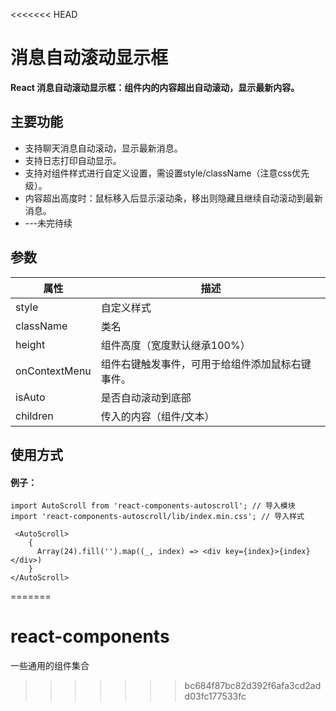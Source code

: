 <<<<<<< HEAD
# 消息自动滚动显示框

**React 消息自动滚动显示框：组件内的内容超出自动滚动，显示最新内容。**

## 主要功能

- 支持聊天消息自动滚动，显示最新消息。
- 支持日志打印自动显示。
- 支持对组件样式进行自定义设置，需设置style/className（注意css优先级）。
- 内容超出高度时：鼠标移入后显示滚动条，移出则隐藏且继续自动滚动到最新消息。
- ---未完待续

## 参数

| 属性          | 描述                                             |
| ------------- | ------------------------------------------------ |
| style         | 自定义样式                                       |
| className     | 类名                                             |
| height        | 组件高度（宽度默认继承100%）                     |
| onContextMenu | 组件右键触发事件，可用于给组件添加鼠标右键事件。 |
| isAuto        | 是否自动滚动到底部                               |
| children      | 传入的内容（组件/文本）                          |
## 使用方式

#### 例子：

```tsx
import AutoScroll from 'react-components-autoscroll'; // 导入模块
import 'react-components-autoscroll/lib/index.min.css'; // 导入样式

 <AutoScroll>
    {
      Array(24).fill('').map((_, index) => <div key={index}>{index}</div>)
    }
</AutoScroll>
```
=======
# react-components
一些通用的组件集合
>>>>>>> bc684f87bc82d392f6afa3cd2add03fc177533fc
